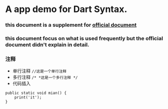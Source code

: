 # A app demo for Dart Syntax.

### this document is a supplement for [official document](https://dart.dev/guides/language/language-tour)
### this document focus on what is used frequently but the official document didn't explain in detail.

### 注释
- 单行注释
``
//这是一个单行注释
``
- 多行注释
``
/*
 *这是一个多行注释
*/
``
- 代码插入  
````
public static void mian() {
    print('it');
}
````


